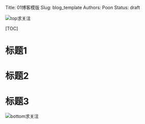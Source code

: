 Title: 01博客模版
Slug: blog_template
Authors: Poon
Status: draft


![top求关注](https://mmbiz.qlogo.cn/mmbiz/4nvtcdfOq5YlCGvb34PQjdBC22yOGTOBvmRoIXqGicuLG633bZuscFSNZSFRHS8HmoVzrHX4niaLCwmycgjHrfGw/0?wx_fmt=gif)


[TOC]


# 标题1

# 标题2

# 标题3



![bottom求关注](https://mmbiz.qlogo.cn/mmbiz/4nvtcdfOq5YlCGvb34PQjdBC22yOGTOBVC52yRcjkVicxnJ7YcWXQulc8icUB124wxprq0nY4ULiaZffT4P5AGLcg/0?wx_fmt=png)

